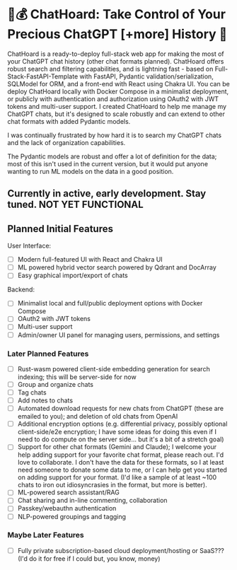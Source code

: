 # :dragon::moneybag: ChatHoard: Take Control of Your Precious ChatGPT [+more] History :ring:

ChatHoard is a ready-to-deploy full-stack web app for making the most of your ChatGPT chat history (other chat formats planned). ChatHoard offers robust search and filtering capabilities, and is lightning fast - based on Full-Stack-FastAPI-Template with FastAPI, Pydantic validation/serialization, SQLModel for ORM, and a front-end with React using Chakra UI. You can be deploy ChatHoard locally with Docker Compose in a minimalist deployment, or publicly with authentication and authorization using OAuth2 with JWT tokens and multi-user support. I created ChatHoard to help me manage my ChatGPT chats, but it's designed to scale robustly and can extend to other chat formats with added Pydantic models.

I was continually frustrated by how hard it is to search my ChatGPT chats and the lack of organization capabilities.

The Pydantic models are robust and offer a lot of definition for the data; most of this isn't used in the current version, but it would put anyone wanting to run ML models on the data in a good position.

## Currently in active, early development. Stay tuned. NOT YET FUNCTIONAL

## Planned Initial Features

User Interface:

- [ ] Modern full-featured UI with React and Chakra UI
- [ ] ML powered hybrid vector search powered by Qdrant and DocArray
- [ ] Easy graphical import/export of chats

Backend:

- [ ] Minimalist local and full/public deployment options with Docker Compose
- [ ] OAuth2 with JWT tokens
- [ ] Multi-user support
- [ ] Admin/owner UI panel for managing users, permissions, and settings

### Later Planned Features

- [ ] Rust-wasm powered client-side embedding generation for search indexing; this will be server-side for now
- [ ] Group and organize chats
- [ ] Tag chats
- [ ] Add notes to chats
- [ ] Automated download requests for new chats from ChatGPT (these are emailed to you); and deletion of old chats from OpenAI
- [ ] Additional encryption options (e.g. differential privacy, possibly optional client-side/e2e encryption; I have some ideas for doing this even if I need to do compute on the server side... but it's a bit of a stretch goal)
- [ ] Support for other chat formats (Gemini and Claude); I welcome your help adding support for your favorite chat format, please reach out. I'd love to collaborate. I don't have the data for these formats, so I at least need someone to donate some data to me, or I can help get you started on adding support for your format. (I'd like a sample of at least ~100 chats to iron out idiosyncrasies in the format, but more is better).
- [ ] ML-powered search assistant/RAG
- [ ] Chat sharing and in-line commenting, collaboration
- [ ] Passkey/webauthn authentication
- [ ] NLP-powered groupings and tagging

### Maybe Later Features

- [ ] Fully private subscription-based cloud deployment/hosting or SaaS??? (I'd do it for free if I could but, you know, money)
